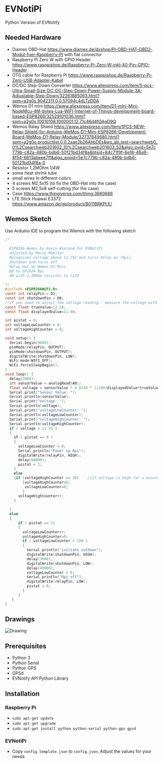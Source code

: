 # EVNotiPi
Python Version of EVNotify

## Needed Hardware
- Diamex OBD-Hat  https://www.diamex.de/dxshop/PI-OBD-HAT-OBD2-Modul-fuer-Raspberry-PI with flat connector
- Raspberry Pi Zero W with GPIO Header  https://www.rasppishop.de/Raspberry-Pi-Zero-W-inkl-40-Pin-GPIO-Header
- OTG cable for Raspberry Pi  https://www.rasppishop.de/Raspberry-Pi-Zero-USB-Adapter-Kabel
- DC/DC Step-Down Converter  https://www.aliexpress.com/item/5-pcs-Ultra-Small-Size-DC-DC-Step-Down-Power-Supply-Module-3A-Adjustable-Step-Down/32261885063.html?spm=a2g0s.9042311.0.0.57094c4dLTzDDA
- Wemos D1 mini  https://www.aliexpress.com/item/D1-mini-Mini-NodeMcu-4M-bytes-Lua-WIFI-Internet-of-Things-development-board-based-ESP8266/32529101036.html?spm=a2g0x.10010108.1000001.12.71c46d4fQAgD9Q
- Wemos Ralay Shield  https://www.aliexpress.com/item/1PCS-NEW-Relay-Shield-for-Arduino-WeMos-D1-Mini-ESP8266-Development-Board-WeMos-D1-Relay-Module/32737849680.html?spm=a2g0o.productlist.0.0.2aae2b26AhbDEs&ws_ab_test=searchweb0_0%2Csearchweb201602_10%2Csearchweb201603_52&algo_pvid=5e7c779b-c82a-480b-bdb6-50121bd34f8a&btsid=84c71f9f-6e18-48a9-8f54-6813abeee7ff&algo_expid=5e7c779b-c82a-480b-bdb6-50121bd34f8a-0
- Resistor 1,2MOhm 1/4W
- some heat shrink tube
- small wires in different colors
- 4 screws M2,5x15 (to fix the OBD-Hat into the case)
- 5 screws M2,5x8 self-cutting (for the case)
- Case  https://www.thingiverse.com/thing:3660666 
- LTE Stick Huawai E3372  https://www.amazon.de/gp/product/B011BRKPLE/

## Wemos Sketch
Use Arduino IDE to program the Wemos with the following sketch
```C
/*
  
  ESP8266 Wemos by Kevin Wieland for EVNotiPi
  adjusted by Mario Mueller
  Recognizes voltage above 12.75V and turns Relay on (Rpi).
  Shutdown and turns off
  Relay Hat on Wemos D1 Mini.
  D0 to GPIO24 Rpi
  A0 with 1.2MOhm resistor to +12V
  
*/
#include <ESP8266WiFi.h>
const int relayPin = D1;
const int shutdownPin = D0;
//if you need to adjust the voltage reading - measure the voltage with a mulitmeter, connected and adjust these values
const float trueValue=12.28;
const float displayedValue=11.98;

int pistat = 0;
int voltageLowCounter = 0;
int voltageHighCounter = 0;

void setup() {
  Serial.begin(9600);
  pinMode(relayPin, OUTPUT);
  pinMode(shutdownPin, OUTPUT);
  digitalWrite(shutdownPin, LOW);
  WiFi.mode(WIFI_OFF);
  WiFi.forceSleepBegin();
}
void loop() {
  delay(2000);                                                
  int sensorValue = analogRead(A0);
  float voltage = sensorValue * 0.0144 * ((100/displayedValue*trueValue)/100);
  Serial.print("Sensor Value: ");
  Serial.println(sensorValue);
  Serial.print("Voltage: ");
  Serial.println(voltage);    
  Serial.print("voltageLowCounter: ");
  Serial.println(voltageLowCounter);
  Serial.print("voltageHighCounter: ");
  Serial.println(voltageHighCounter);              
  if ( voltage > 12.75 )                           
  {
    if ( pistat == 0 )
    {
      voltageLowCounter = 0;
      Serial.println("Power up Rpi");
      digitalWrite(relayPin, HIGH);
      delay(60000);                                        
      pistat = 1;
    } 
    else                    
    {if (voltageHighCounter == 30)    //if voltage is High for a minute - reset voltageLowCounter
        {voltageHighCounter=0;
         voltageLowCounter=0;
        }
      voltageHighCounter++;
    }
    
  }
  else
  {
      if ( pistat == 1)
      {
        voltageLowCounter++;
        voltageHighCounter=0;
        if ( voltageLowCounter > 150 )                        
        {
          Serial.println("initiate sutdown");
          digitalWrite(shutdownPin, HIGH);
          delay(3000);                        
          digitalWrite(shutdownPin, LOW);
          delay(40000);                                    
          voltageLowCounter = 0;
          Serial.println("Rpi off"); 
          digitalWrite(relayPin, LOW);
          pistat = 0;
        }
      }
   }
}
```

## Drawings

![Drawing](https://evnotify.de/public/EVNotiPi/plan.jpg)

## Prerequisites
- Python 3
- Python Serial
- Python GPS
- GPSd
- EVNotify API Python Library

## Installation
### Raspberry Pi
- `sudo apt-get update`
- `sudo apt-get upgrade`
- `sudo apt-get install python python-serial python-gps gpsd`
### EVNotiPi
- Copy `config.template.json` to `config.json`. Adjust the values for your needs

